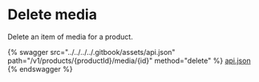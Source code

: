 # Delete media

Delete an item of media for a product.

{% swagger src="../../../../.gitbook/assets/api.json" path="/v1/products/{productId}/media/{id}" method="delete" %}
[api.json](../../../../.gitbook/assets/api.json)
{% endswagger %}
